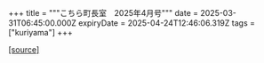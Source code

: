 +++
title = """こちら町長室　2025年4月号"""
date = 2025-03-31T06:45:00.000Z
expiryDate = 2025-04-24T12:46:06.319Z
tags = ["kuriyama"]
+++


[[source]](https://www.town.kuriyama.hokkaido.jp/site/mayor/31122.html)
